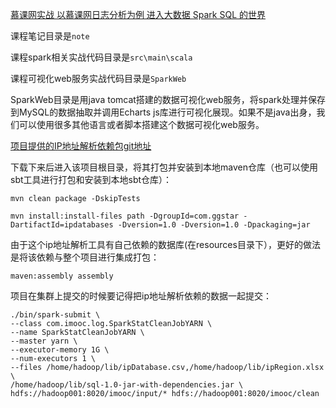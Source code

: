 [慕课网实战 以慕课网日志分析为例 进入大数据 Spark SQL 的世界](https://coding.imooc.com/class/112.html)

课程笔记目录是`note`

课程spark相关实战代码目录是`src\main\scala`

课程可视化web服务实战代码目录是`SparkWeb`

SparkWeb目录是用java tomcat搭建的数据可视化web服务，将spark处理并保存到MySQL的数据抽取并调用Echarts js库进行可视化展现。如果不是java出身，我们可以使用很多其他语言或者脚本搭建这个数据可视化web服务。


[项目提供的IP地址解析依赖包git地址](https://github.com/wzhe06/ipdatabase)

下载下来后进入该项目根目录，将其打包并安装到本地maven仓库（也可以使用sbt工具进行打包和安装到本地sbt仓库）：

`mvn clean package -DskipTests`

`mvn install:install-files path -DgroupId=com.ggstar -DartifactId=ipdatabases -Dversion=1.0 -Dversion=1.0 -Dpackaging=jar`

由于这个ip地址解析工具有自己依赖的数据库(在resources目录下），更好的做法是将该依赖与整个项目进行集成打包：

`maven:assembly assembly`

项目在集群上提交的时候要记得把ip地址解析依赖的数据一起提交：

```
./bin/spark-submit \
--class com.imooc.log.SparkStatCleanJobYARN \
--name SparkStatCleanJobYARN \
--master yarn \
--executor-memory 1G \
--num-executors 1 \
--files /home/hadoop/lib/ipDatabase.csv,/home/hadoop/lib/ipRegion.xlsx \
/home/hadoop/lib/sql-1.0-jar-with-dependencies.jar \
hdfs://hadoop001:8020/imooc/input/* hdfs://hadoop001:8020/imooc/clean
```


